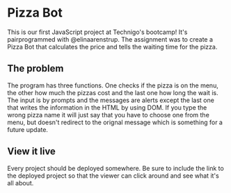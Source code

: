 # Pizza Bot

This is our first JavaScript project at Technigo's bootcamp! It's pairprogrammed with @elinaarenstrup. 
The assignment was to create a Pizza Bot that calculates the price and tells the waiting time for the pizza. 

## The problem
The program has three functions. One checks if the pizza is on the menu, the other how much the pizzas cost and the last one how long the wait is. The input is by prompts and the messages are alerts except the last one that writes the information in the HTML by using DOM.
If you type the wrong pizza name it will just say that you have to choose one from the menu, but doesn't redirect to the orignal message which is something for a future update. 

## View it live

Every project should be deployed somewhere. Be sure to include the link to the deployed project so that the viewer can click around and see what it's all about.

